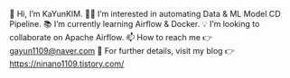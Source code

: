 👋 Hi, I’m KaYunKIM.
👩‍💻 I’m interested in automating Data & ML Model CD Pipeline.
📚 I’m currently learning Airflow & Docker.
💡 I’m looking to collaborate on Apache Airflow.
📫 How to reach me 👉 gayun1109@naver.com
👀 For further details, visit my blog 👉 https://ninano1109.tistory.com/

<!---
KaYunKIM/KaYunKIM is a ✨ special ✨ repository because its `README.md` (this file) appears on your GitHub profile.
You can click the Preview link to take a look at your changes.
--->
